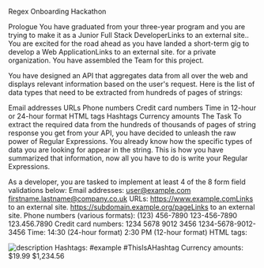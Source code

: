 Regex Onboarding Hackathon

Prologue
You have graduated from your three-year program and you are trying to make it as a Junior Full Stack DeveloperLinks to an external site.. You are excited for the road ahead as you have landed a short-term gig to develop a Web ApplicationLinks to an external site. for a private organization. You have assembled the Team for this project. 

You have designed an API that aggregates data from all over the web and displays relevant information based on the user's request. Here is the list of data types that need to be extracted from hundreds of pages of strings: 

Email addresses
URLs
Phone numbers
Credit card numbers
Time in 12-hour or 24-hour format
HTML tags
Hashtags
Currency amounts
The Task
To extract the required data from the hundreds of thousands of pages of string response you get from your API, you have decided to unleash the raw power of Regular Expressions. You already know how the specific types of data you are looking for appear in the string. This is how you have summarized that information, now all you have to do is write your Regular Expressions.  

As a developer, you are tasked to implement at least 4 of the 8 form field validations below:
Email addresses:
user@example.com
firstname.lastname@company.co.uk
URLs:
https://www.example.comLinks to an external site.
https://subdomain.example.org/pageLinks to an external site.
Phone numbers (various formats):
(123) 456-7890
123-456-7890
123.456.7890
Credit card numbers:
1234 5678 9012 3456
1234-5678-9012-3456
Time:
14:30 (24-hour format)
2:30 PM (12-hour format)
HTML tags:
<p>
<div class="example">
<img src="image.jpg" alt="description">
Hashtags:
#example
#ThisIsAHashtag
Currency amounts:
$19.99
$1,234.56
